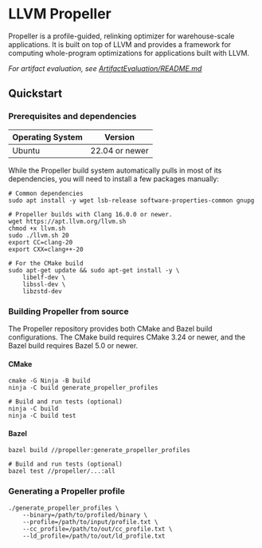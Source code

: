 # LLVM Propeller

Propeller is a profile-guided, relinking optimizer for warehouse-scale
applications. It is built on top of LLVM and provides a framework for computing
whole-program optimizations for applications built with LLVM.

_For artifact evaluation, see [ArtifactEvaluation/README.md](ArtifactEvaluation/README.md)_

## Quickstart

### Prerequisites and dependencies

| Operating System | Version  |
| --- | --- |
| Ubuntu | 22.04 or newer |

While the Propeller build system automatically pulls in most of its dependencies,
you will need to install a few packages manually:

```
# Common dependencies
sudo apt install -y wget lsb-release software-properties-common gnupg

# Propeller builds with Clang 16.0.0 or newer.
wget https://apt.llvm.org/llvm.sh
chmod +x llvm.sh
sudo ./llvm.sh 20
export CC=clang-20
export CXX=clang++-20

# For the CMake build
sudo apt-get update && sudo apt-get install -y \
    libelf-dev \
    libssl-dev \
    libzstd-dev
```

### Building Propeller from source

The Propeller repository provides both CMake and Bazel build configurations. The CMake build requires CMake 3.24 or newer, and the Bazel build requires Bazel 5.0 or newer.

#### CMake
```
cmake -G Ninja -B build
ninja -C build generate_propeller_profiles

# Build and run tests (optional)
ninja -C build
ninja -C build test
```

#### Bazel
```
bazel build //propeller:generate_propeller_profiles

# Build and run tests (optional)
bazel test //propeller/...:all
```

### Generating a Propeller profile
```
./generate_propeller_profiles \
    --binary=/path/to/profiled/binary \
    --profile=/path/to/input/profile.txt \
    --cc_profile=/path/to/out/cc_profile.txt \
    --ld_profile=/path/to/out/ld_profile.txt
```